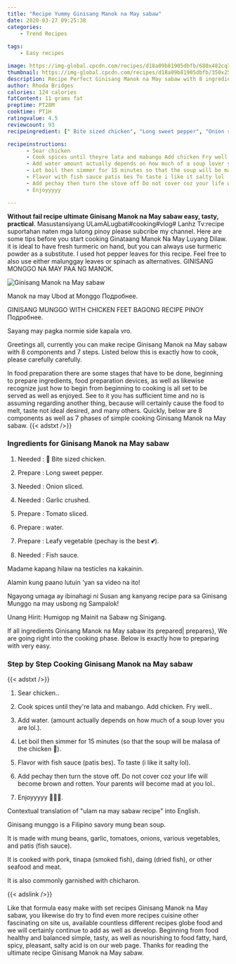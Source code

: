 ```yaml
---
title: "Recipe Yummy Ginisang Manok na May sabaw"
date: 2020-03-27 09:25:38
categories:
    - Trend Recipes
    
tags:
    - Easy recipes

image: https://img-global.cpcdn.com/recipes/d18a09b81905dbfb/680x482cq70/ginisang-manok-na-may-sabaw-recipe-main-photo.jpg
thumbnail: https://img-global.cpcdn.com/recipes/d18a09b81905dbfb/350x250cq70/ginisang-manok-na-may-sabaw-recipe-main-photo.jpg
description: Recipe Perfect Ginisang Manok na May sabaw with 8 ingredients and 7 stages of easy cooking.
author: Rhoda Bridges
calories: 124 calories
fatContent: 11 grams fat
preptime: PT28M
cooktime: PT1H
ratingvalue: 4.5
reviewcount: 93
recipeingredient: [" Bite sized chicken", "Long sweet pepper", "Onion sliced", "Garlic crushed", "Tomato sliced", "water", "Leafy vegetable pechay is the best ", "Fish sauce"]

recipeinstructions: 
      - Sear chicken 
      - Cook spices until theyre lata and mabango Add chicken Fry well 
      - Add water amount actually depends on how much of a soup lover you are lol 
      - Let boil then simmer for 15 minutes so that the soup will be malasa of the chicken  
      - Flavor with fish sauce patis bes To taste i like it salty lol 
      - Add pechay then turn the stove off Do not cover coz your life will become brown and rotten Your parents will become mad at you lol 
      - Enjoyyyyy 

---
```




**Without fail recipe ultimate Ginisang Manok na May sabaw easy, tasty, practical**. Masustansiyang ULamALugbati#cooking#vlog# Lanhz Tv:recipe suportahan naten mga lutong pinoy please subcribe my channel. Here are some tips before you start cooking Ginataang Manok Na May Luyang Dilaw. it is ideal to have fresh turmeric on hand, but you can always use turmeric powder as a substitute. I used hot pepper leaves for this recipe. Feel free to also use either malunggay leaves or spinach as alternatives. GINISANG MONGGO NA MAY PAA NG MANOK.


![Ginisang Manok na May sabaw](https://img-global.cpcdn.com/recipes/d18a09b81905dbfb/680x482cq70/ginisang-manok-na-may-sabaw-recipe-main-photo.jpg "Ginisang Manok na May sabaw")



Manok na may Ubod at Monggo Подробнее.

GINISANG MUNGGO WITH CHICKEN FEET BAGONG RECIPE PINOY Подробнее.

Sayang may pagka normie side kapala vro.


Greetings all, currently you can make recipe Ginisang Manok na May sabaw with 8 components and 7 steps. Listed below this is exactly how to cook, please carefully carefully.

In food preparation there are some stages that have to be done, beginning to prepare ingredients, food preparation devices, as well as likewise recognize just how to begin from beginning to cooking is all set to be served as well as enjoyed. See to it you has sufficient time and no is assuming regarding another thing, because will certainly cause the food to melt, taste not ideal desired, and many others. Quickly, below are 8 components as well as 7 phases of simple cooking Ginisang Manok na May sabaw.
{{< adstxt />}}

### Ingredients for Ginisang Manok na May sabaw


1. Needed  : 🐔 Bite sized chicken.

1. Prepare  : Long sweet pepper.

1. Needed  : Onion sliced.

1. Needed  : Garlic crushed.

1. Prepare  : Tomato sliced.

1. Prepare  : water.

1. Prepare  : Leafy vegetable (pechay is the best 💕).

1. Needed  : Fish sauce.


Madame kapang hilaw na testicles na kakainin.

Alamin kung paano lutuin &#39;yan sa video na ito!

Ngayong umaga ay ibinahagi ni Susan ang kanyang recipe para sa Ginisang Munggo na may usbong ng Sampalok!

Unang Hirit: Humigop ng Mainit na Sabaw ng Sinigang.


If all ingredients Ginisang Manok na May sabaw its prepared| prepares}, We are going right into the cooking phase. Below is exactly how to preparing with very easy.

### Step by Step Cooking Ginisang Manok na May sabaw

{{< adstxt />}}


1. Sear chicken..



1. Cook spices until they&#39;re lata and mabango. Add chicken. Fry well..



1. Add water. (amount actually depends on how much of a soup lover you are lol.).



1. Let boil then simmer for 15 minutes (so that the soup will be malasa of the chicken 🐔).



1. Flavor with fish sauce (patis bes). To taste (i like it salty lol).



1. Add pechay then turn the stove off. Do not cover coz your life will become brown and rotten. Your parents will become mad at you lol..



1. Enjoyyyyy 🎉😁😁.




Contextual translation of &#34;ulam na may sabaw recipe&#34; into English.

Ginisang munggo is a Filipino savory mung bean soup.

It is made with mung beans, garlic, tomatoes, onions, various vegetables, and patis (fish sauce).

It is cooked with pork, tinapa (smoked fish), daing (dried fish), or other seafood and meat.

It is also commonly garnished with chicharon.


{{< adslink />}}

Like that formula easy make with set recipes Ginisang Manok na May sabaw, you likewise do try to find even more recipes cuisine other fascinating on site us, available countless different recipes globe food and we will certainly continue to add as well as develop. Beginning from food healthy and balanced simple, tasty, as well as nourishing to food fatty, hard, spicy, pleasant, salty acid is on our web page. Thanks for reading the ultimate recipe Ginisang Manok na May sabaw.
